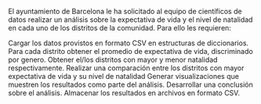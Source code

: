 El ayuntamiento de Barcelona le ha solicitado al equipo de científicos de datos realizar un análisis sobre la expectativa de vida y el nivel de natalidad en cada uno de los distritos de la comunidad. Para ello les requieren:

Cargar los datos provistos en formato CSV en estructuras de diccionarios.
Para cada distrito obtener el promedio de expectativa de vida, discriminado por genero.
Obtener el/los distritos con mayor y menor natalidad respectivamente.
Realizar una comparación entre los distritos con mayor expectativa de vida y su nivel de natalidad
Generar visualizaciones que muestren los resultados como parte del análisis.
Desarrollar una conclusión sobre el análisis.
Almacenar los resultados en archivos en formato CSV.
